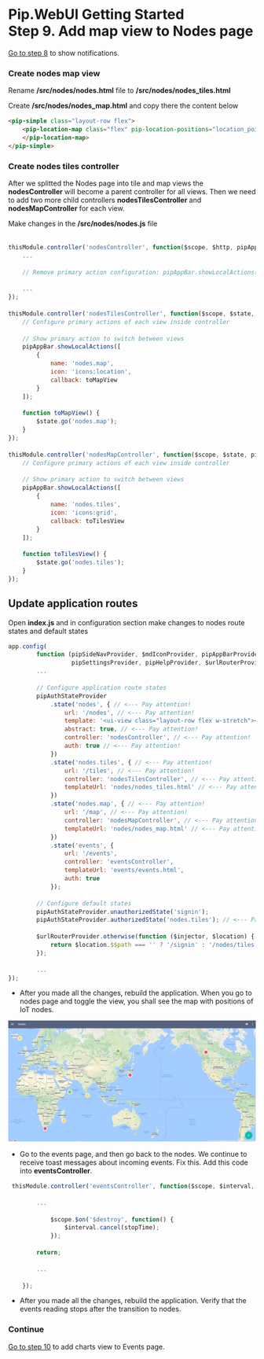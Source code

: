 # Pip.WebUI Getting Started <br/> Step 9. Add map view to Nodes page

[Go to step 8](https://github.com/pip-webui/pip-webui-sample/blob/master/step8/) to show notifications.

### Create nodes map view

Rename **/src/nodes/nodes.html** file to **/src/nodes/nodes_tiles.html**

Create **/src/nodes/nodes_map.html** and copy there the content below

```html
<pip-simple class="layout-row flex">
    <pip-location-map class="flex" pip-location-positions="location_points" pip-draggable="true" pip-stretch="true">
    </pip-location-map>
</pip-simple>
```

### Create nodes tiles controller

After we splitted the Nodes page into tile and map views the  **nodesController** will become a parent controller for all views.
Then we need to add two more child controllers **nodesTilesController** and **nodesMapController** for each view.

Make changes in the **/src/nodes/nodes.js** file

```javascript

thisModule.controller('nodesController', function($scope, $http, pipAppBar) {
    ...

    // Remove primary action configuration: pipAppBar.showLocalActions();

    ...
});

thisModule.controller('nodesTilesController', function($scope, $state, pipAppBar) {
    // Configure primary actions of each view inside controller
    
    // Show primary action to switch between views
    pipAppBar.showLocalActions([
        {
            name: 'nodes.map',
            icon: 'icons:location',
            callback: toMapView
        }
    ]);
    
    function toMapView() {
        $state.go('nodes.map');
    }
});

thisModule.controller('nodesMapController', function($scope, $state, pipAppBar) {
    // Configure primary actions of each view inside controller
    
    // Show primary action to switch between views
    pipAppBar.showLocalActions([
        {
            name: 'nodes.tiles',
            icon: 'icons:grid',
            callback: toTilesView
        }
    ]);
    
    function toTilesView() {
        $state.go('nodes.tiles');
    }
});

```

## Update application routes

Open **index.js** and in configuration section make changes to nodes route states and default states

```javascript
app.config(
        function (pipSideNavProvider, $mdIconProvider, pipAppBarProvider, pipAuthStateProvider, 
                  pipSettingsProvider, pipHelpProvider, $urlRouterProvider, pipRestProvider) {
        ...
        
        // Configure application route states
        pipAuthStateProvider
            .state('nodes', { // <--- Pay attention!
                url: '/nodes', // <--- Pay attention!
                template: '<ui-view class="layout-row flex w-stretch"></ui-view>', // <--- Pay attention!
                abstract: true, // <--- Pay attention!
                controller: 'nodesController', // <--- Pay attention!
                auth: true // <--- Pay attention!
            })
            .state('nodes.tiles', { // <--- Pay attention!
                url: '/tiles', // <--- Pay attention!
                controller: 'nodesTilesController', // <--- Pay attention!
                templateUrl: 'nodes/nodes_tiles.html' // <--- Pay attention!
            })
            .state('nodes.map', { // <--- Pay attention!
                url: '/map', // <--- Pay attention!
                controller: 'nodesMapController', // <--- Pay attention!
                templateUrl: 'nodes/nodes_map.html' // <--- Pay attention!
            })
            .state('events', {
                url: '/events',
                controller: 'eventsController',
                templateUrl: 'events/events.html',
                auth: true
            });
            
        // Configure default states
        pipAuthStateProvider.unauthorizedState('signin');
        pipAuthStateProvider.authorizedState('nodes.tiles'); // <--- Pay attention!
        
        $urlRouterProvider.otherwise(function ($injector, $location) {
            return $location.$$path === '' ? '/signin' : '/nodes/tiles'; // <--- Pay attention!
        });
         
        ...
});
```

* After you made all the changes, rebuild the application. When you go to nodes page and toggle the view, you shall see the map with positions of IoT nodes.

![IoT Nodes map view](artifacts/map_view.png)


* Go to the events page, and then go back to the nodes. We continue to receive toast messages about incoming events. Fix this. Add this code into **eventsController**. 


```javascript
 thisModule.controller('eventsController', function($scope, $interval, $mdMedia, $http, pipAppBar, pipToasts) {

        ...

            $scope.$on('$destroy', function() {
                $interval.cancel(stopTime);
            });

        return;

        ...

    });
```

* After you made all the changes, rebuild the application. Verify that the events reading stops after the transition to nodes.


### Continue

[Go to step 10](https://github.com/pip-webui/pip-webui-sample/blob/master/step10/) to add charts view to Events page.

